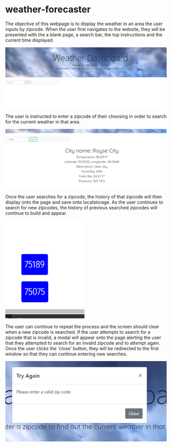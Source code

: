 # weather-forecaster

The objective of this webpage is to display the weather in an area the user inputs by zipcode.  When the user first navigates to the website, they will be presented with the a blank page, a search bar, the top instructions and the current time displayed.

![The first window the user will be presented with](https://raw.githubusercontent.com/pazjenni04/weather-forecaster/main/images/initial-image.PNG)

The user is instructed to enter a zipcode of their choosing in order to search for the current weather in that area.

![This image shows the resulted page when a user searches for a zipcode](images\search-results.PNG)

Once the user searches for a zipcode, the history of that zipcode will then display onto the page and save onto localstorage.  As the user continues to search for new zipcodes, the history of previous searched zipcodes will continue to build and appear.

![This image shows the history of the searches that the user previously entered.](images\zipcodes.PNG)

The user can continue to repeat the process and the screen should clear when a new zipcode is searched.  If the user attempts to search for a zipcode that is invalid, a modal will appear onto the page alerting the user that they attempted to search for an invalid zipcode and to attempt again.  Once the user clicks the 'close' button, they will be redirected to the first window so that they can continue entering new searches.

![This image shows the modal that prompts if the user attempts to search for an invalid zipcode](images\try-again.PNG)
